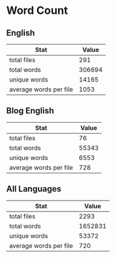 # Word Count

## English

Stat | Value
---- | -----
total files | 291
total words | 306694
unique words | 14165
average words per file | 1053

## Blog English

Stat | Value
---- | -----
total files | 76
total words | 55343
unique words | 6553
average words per file | 728

## All Languages

Stat | Value
---- | -----
total files | 2293
total words | 1652831
unique words | 53372
average words per file | 720
